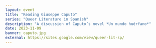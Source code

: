 ```yaml
---
layout: event
title: "Reading Giuseppe Caputo"
series: "Queer Literature in Spanish"
description: "A discussion of Caputo’s novel *Un mundo huérfano*"
date: 2023-11-09
banner: caputo.jpg
external: https://sites.google.com/view/queer-lit-sp/
---
```

